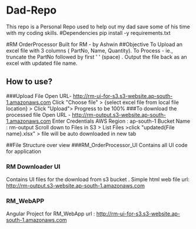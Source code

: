 # Dad-Repo
This repo is a Personal Repo used to help out my dad save some of his time with my coding skills.
#Dependencies
pip install -y requirements.txt

#RM OrderProcessor 
Built for RM   - by Ashwin
##Objective 
To Upload an excel file with 3 columns ( PartNo, Name, Quantity). 
To Process - ie., truncate the PartNo followed by first ' ' (space) .
Output the file back as an excel with updated file name.
## How to use?
###Upload File
Open URL- http://rm-ui-for-s3.s3-website.ap-south-1.amazonaws.com
Click "Choose file" > {select excel file from local file location} > Click "Upload"> Progress to be 100%
###To download the processed file
Open URL - http://rm-output.s3-website.ap-south-1.amazonaws.com
Enter Credentials
AWS Region : ap-south-1
Bucket Name : rm-output
Scroll down to Files in S3 > List Files >click "updated{File name}.xlsx" > file will be auto downloaded in new tab

##File Structure over view
###RM_OrderProcessor_UI
Contains all UI  code for application
### RM Downloader UI
Contains UI files for the download from s3 bucket . Simple html web file
url: http://rm-output.s3-website.ap-south-1.amazonaws.com
### RM_WebAPP
Angular Project for RM_WebApp
url : http://rm-ui-for-s3.s3-website.ap-south-1.amazonaws.com

